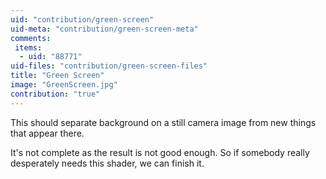 ```yaml
---
uid: "contribution/green-screen"
uid-meta: "contribution/green-screen-meta"
comments: 
 items: 
  - uid: "88771"
uid-files: "contribution/green-screen-files"
title: "Green Screen"
image: "GreenScreen.jpg"
contribution: "true"
---
```


This should separate background on a still camera image from new things that appear there.

It's not complete as the result is not good enough. So if somebody really desperately needs this shader, we can finish it.